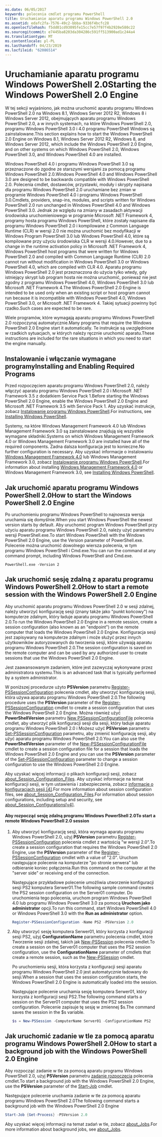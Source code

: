 ```yaml
---
ms.date: 06/05/2017
keywords: polecenia cmdlet programu PowerShell
title: Uruchamianie aparatu programu Windows PowerShell 2.0
ms.assetid: edafc2fa-7576-49c2-bbba-9336f4bcfc28
ms.openlocfilehash: f5dd01cd93095fe15cc7e57f97f4b2920e580c22
ms.sourcegitcommit: e7445ba8203da304286c591ff513900ad1c244a4
ms.translationtype: MT
ms.contentlocale: pl-PL
ms.lasthandoff: 04/23/2019
ms.locfileid: "62086514"
---
```

# <a name="starting-the-windows-powershell-20-engine"></a><span data-ttu-id="bac72-103">Uruchamianie aparatu programu Windows PowerShell 2.0</span><span class="sxs-lookup"><span data-stu-id="bac72-103">Starting the Windows PowerShell 2.0 Engine</span></span>

<span data-ttu-id="bac72-104">W tej sekcji wyjaśniono, jak można uruchomić aparatu programu Windows PowerShell 2.0 na Windows 8.1, Windows Server 2012 R2, Windows 8 i Windows Server 2012, obejmujących aparatu programu Windows PowerShell 2.0, a w innych systemach, na które Windows PowerShell 2.0, programu Windows PowerShell 3.0 i 4.0 programu PowerShell Windows są zainstalowane.</span><span class="sxs-lookup"><span data-stu-id="bac72-104">This section explains how to start the Windows PowerShell 2.0 Engine on Windows 8.1, Windows Server 2012 R2, Windows 8, and Windows Server 2012, which include the Windows PowerShell 2.0 Engine, and on other systems on which Windows PowerShell 2.0, Windows PowerShell 3.0, and Windows PowerShell 4.0 are installed.</span></span>

<span data-ttu-id="bac72-105">Windows PowerShell 4.0 i programu Windows PowerShell 3.0 są przeznaczone do zgodne ze starszymi wersjami za pomocą programu Windows PowerShell 2.0.</span><span class="sxs-lookup"><span data-stu-id="bac72-105">Windows PowerShell 4.0 and Windows PowerShell 3.0 are designed to be backwards compatible with Windows PowerShell 2.0.</span></span> <span data-ttu-id="bac72-106">Polecenia cmdlet, dostawców, przystawki, moduły i skrypty napisana dla programu Windows PowerShell 2.0 uruchamiane bez zmian w programie Windows PowerShell 4.0 i programu Windows PowerShell 3.0.</span><span class="sxs-lookup"><span data-stu-id="bac72-106">Cmdlets, providers, snap-ins, modules, and scripts written for Windows PowerShell 2.0 run unchanged in Windows PowerShell 4.0 and Windows PowerShell 3.0.</span></span> <span data-ttu-id="bac72-107">Jednak ze względu na zmiany w zasadach aktywacji środowiska uruchomieniowego w programie Microsoft .NET Framework 4, programy hosta programu Windows PowerShell, które zostały napisane dla programu Windows PowerShell 2.0 i kompilowane z Common Language Runtime (CLR) w wersji 2.0 nie można uruchomić bez modyfikacji w Windows Program PowerShell 3.0 lub Windows PowerShell 4.0, które są kompilowane przy użyciu środowiska CLR w wersji 4.0.</span><span class="sxs-lookup"><span data-stu-id="bac72-107">However, due to a change in the runtime activation policy in Microsoft .NET Framework 4, Windows PowerShell host programs that were written for Windows PowerShell 2.0 and compiled with Common Language Runtime (CLR) 2.0 cannot run without modification in Windows PowerShell 3.0 or Windows PowerShell 4.0, which are compiled with CLR 4.0.</span></span> <span data-ttu-id="bac72-108">Aparatu programu Windows PowerShell 2.0 jest przeznaczona do użycia tylko wtedy, gdy istniejący skrypt lub program hosta nie można uruchomić, ponieważ nie jest zgodny z programu Windows PowerShell 4.0, Windows PowerShell 3.0 lub Microsoft .NET Framework 4.</span><span class="sxs-lookup"><span data-stu-id="bac72-108">The Windows PowerShell 2.0 Engine is intended to be used only when an existing script or host program cannot run because it is incompatible with Windows PowerShell 4.0, Windows PowerShell 3.0, or Microsoft .NET Framework 4.</span></span> <span data-ttu-id="bac72-109">Takiej sytuacji powinny być rzadko.</span><span class="sxs-lookup"><span data-stu-id="bac72-109">Such cases are expected to be rare.</span></span>

<span data-ttu-id="bac72-110">Wiele programów, które wymagają aparatu programu Windows PowerShell 2.0 rozpoczynaj automatycznie.</span><span class="sxs-lookup"><span data-stu-id="bac72-110">Many programs that require the Windows PowerShell 2.0 Engine start it automatically.</span></span> <span data-ttu-id="bac72-111">Te instrukcje są uwzględnione w rzadkich sytuacjach, w których należy ręcznie uruchomić aparatu.</span><span class="sxs-lookup"><span data-stu-id="bac72-111">These instructions are included for the rare situations in which you need to start the engine manually.</span></span>

## <a name="installing-and-enabling-required-programs"></a><span data-ttu-id="bac72-112">Instalowanie i włączanie wymagane programy</span><span class="sxs-lookup"><span data-stu-id="bac72-112">Installing and Enabling Required Programs</span></span>

<span data-ttu-id="bac72-113">Przed rozpoczęciem aparatu programu Windows PowerShell 2.0, należy włączyć aparatu programu Windows PowerShell 2.0 i Microsoft .NET Framework 3.5 z dodatkiem Service Pack 1.</span><span class="sxs-lookup"><span data-stu-id="bac72-113">Before starting the Windows PowerShell 2.0 Engine, enable the Windows PowerShell 2.0 Engine and Microsoft .NET Framework 3.5 with Service Pack 1.</span></span> <span data-ttu-id="bac72-114">Aby uzyskać instrukcje, zobacz [Instalowanie programu Windows PowerShell](../install/Installing-Windows-PowerShell.md).</span><span class="sxs-lookup"><span data-stu-id="bac72-114">For instructions, see [Installing Windows PowerShell](../install/Installing-Windows-PowerShell.md).</span></span>

<span data-ttu-id="bac72-115">Systemy, na które Windows Management Framework 4.0 lub Windows Management Framework 3.0 są zainstalowane znajdują się wszystkie wymagane składniki.</span><span class="sxs-lookup"><span data-stu-id="bac72-115">Systems on which Windows Management Framework 4.0 or Windows Management Framework 3.0 are installed have all of the required components.</span></span> <span data-ttu-id="bac72-116">Żadna dalsza konfiguracja jest to konieczne.</span><span class="sxs-lookup"><span data-stu-id="bac72-116">No further configuration is necessary.</span></span> <span data-ttu-id="bac72-117">Aby uzyskać informacje o instalowaniu [Windows Management Framework 4.0](https://go.microsoft.com/fwlink/?LinkID=293881) lub Windows Management Framework 3.0, zobacz [Instalowanie programu Windows PowerShell](../install/Installing-Windows-PowerShell.md).</span><span class="sxs-lookup"><span data-stu-id="bac72-117">For information about installing [Windows Management Framework 4.0](https://go.microsoft.com/fwlink/?LinkID=293881) or Windows Management Framework 3.0, see [Installing Windows PowerShell](../install/Installing-Windows-PowerShell.md).</span></span>

## <a name="how-to-start-the-windows-powershell-20-engine"></a><span data-ttu-id="bac72-118">Jak uruchomić aparatu programu Windows PowerShell 2.0</span><span class="sxs-lookup"><span data-stu-id="bac72-118">How to start the Windows PowerShell 2.0 Engine</span></span>

<span data-ttu-id="bac72-119">Po uruchomieniu programu Windows PowerShell to najnowsza wersja uruchamia się domyślnie.</span><span class="sxs-lookup"><span data-stu-id="bac72-119">When you start Windows PowerShell the newest version starts by default.</span></span> <span data-ttu-id="bac72-120">Aby uruchomić program Windows PowerShell przy użyciu aparatu programu Windows PowerShell 2.0, należy użyć parametru wersji PowerShell.exe.</span><span class="sxs-lookup"><span data-stu-id="bac72-120">To start Windows PowerShell with the Windows PowerShell 2.0 Engine, use the Version parameter of PowerShell.exe.</span></span> <span data-ttu-id="bac72-121">Polecenie można uruchomić dowolnego wiersza polecenia, w tym programu Windows PowerShell i Cmd.exe.</span><span class="sxs-lookup"><span data-stu-id="bac72-121">You can run the command at any command prompt, including Windows PowerShell and Cmd.exe.</span></span>

```
PowerShell.exe -Version 2
```

## <a name="how-to-start-a-remote-session-with-the-windows-powershell-20-engine"></a><span data-ttu-id="bac72-122">Jak uruchomić sesję zdalną z aparatu programu Windows PowerShell 2.0</span><span class="sxs-lookup"><span data-stu-id="bac72-122">How to start a remote session with the Windows PowerShell 2.0 Engine</span></span>

<span data-ttu-id="bac72-123">Aby uruchomić aparatu programu Windows PowerShell 2.0 w sesji zdalnej, należy utworzyć konfigurację sesji (znany także jako "punkt końcowy") na komputerze zdalnym, który ładuje aparatu programu Windows PowerShell 2.0.</span><span class="sxs-lookup"><span data-stu-id="bac72-123">To run the Windows PowerShell 2.0 Engine in a remote session, create a session configuration (also known as an "endpoint") on the remote computer that loads the Windows PowerShell 2.0 Engine.</span></span> <span data-ttu-id="bac72-124">Konfiguracja sesji jest zapisywany na komputerze zdalnym i może służyć przez innych użytkowników autoryzowanych do tworzenia sesji, które używają aparatu programu Windows PowerShell 2.0.</span><span class="sxs-lookup"><span data-stu-id="bac72-124">The session configuration is saved on the remote computer and can be used by any authorized user to create sessions that use the Windows PowerShell 2.0 Engine.</span></span>

<span data-ttu-id="bac72-125">Jest zaawansowanym zadaniem, które jest zazwyczaj wykonywane przez administratora systemu.</span><span class="sxs-lookup"><span data-stu-id="bac72-125">This is an advanced task that is typically performed by a system administrator.</span></span>

<span data-ttu-id="bac72-126">W poniższej procedurze użyto **PSVersion** parametru [Register-PSSessionConfiguration](https://technet.microsoft.com/library/e9152ae2-bd6d-4056-9bc7-dc1893aa29ea) polecenia cmdlet, aby utworzyć konfigurację sesji, która używa aparatu programu Windows PowerShell 2.0.</span><span class="sxs-lookup"><span data-stu-id="bac72-126">The following procedure uses the **PSVersion** parameter of the [Register-PSSessionConfiguration](https://technet.microsoft.com/library/e9152ae2-bd6d-4056-9bc7-dc1893aa29ea) cmdlet to create a session configuration that uses the Windows PowerShell 2.0 Engine.</span></span> <span data-ttu-id="bac72-127">Można również użyć **PowerShellVersion** parametru [New PSSessionConfigurationFile](https://technet.microsoft.com/library/5f3e3633-6e90-479c-aea9-ba45a1954866) polecenia cmdlet, aby utworzyć plik konfiguracji sesji dla sesji, który ładuje aparatu programu Windows PowerShell 2.0 i Możesz użyć **PSVersion** parametru [Set-PSSessionConfiguration](https://technet.microsoft.com/library/b21fbad3-1759-4260-b206-dcb8431cd6ea) parametru, aby zmienić konfigurację sesji, aby użyć aparatu programu Windows PowerShell 2.0.</span><span class="sxs-lookup"><span data-stu-id="bac72-127">You can also use the **PowerShellVersion** parameter of the [New-PSSessionConfigurationFile](https://technet.microsoft.com/library/5f3e3633-6e90-479c-aea9-ba45a1954866) cmdlet to create a session configuration file for a session that loads the Windows PowerShell 2.0 Engine and you can use the **PSVersion** parameter of the [Set-PSSessionConfiguration](https://technet.microsoft.com/library/b21fbad3-1759-4260-b206-dcb8431cd6ea) parameter to change a session configuration to use the Windows PowerShell 2.0 Engine.</span></span>

<span data-ttu-id="bac72-128">Aby uzyskać więcej informacji o plikach konfiguracji sesji, zobacz [about_Session_Configuration_Files](https://technet.microsoft.com/library/c7217447-1ebf-477b-a8ef-4dbe9a1473b8). Aby uzyskać informacje na temat konfiguracji sesji, w tym ustawienia i zabezpieczenia, zobacz [informacje o konfiguracjach sesji [4]](https://technet.microsoft.com/library/a2fbe12a-350c-4d04-be50-24102824e3ab).</span><span class="sxs-lookup"><span data-stu-id="bac72-128">For more information about session configuration files, see [about_Session_Configuration_Files](https://technet.microsoft.com/library/c7217447-1ebf-477b-a8ef-4dbe9a1473b8).For information about session configurations, including setup and security, see [about_Session_Configurations[v4]](https://technet.microsoft.com/library/a2fbe12a-350c-4d04-be50-24102824e3ab).</span></span>

#### <a name="to-start-a-remote-windows-powershell-20-session"></a><span data-ttu-id="bac72-129">Aby rozpocząć sesję zdalną programu Windows PowerShell 2.0</span><span class="sxs-lookup"><span data-stu-id="bac72-129">To start a remote Windows PowerShell 2.0 session</span></span>

1. <span data-ttu-id="bac72-130">Aby utworzyć konfigurację sesji, która wymaga aparatu programu Windows PowerShell 2.0, użyj **PSVersion** parametru [Register-PSSessionConfiguration](https://technet.microsoft.com/library/e9152ae2-bd6d-4056-9bc7-dc1893aa29ea) polecenia cmdlet z wartością "w wersji 2.0".</span><span class="sxs-lookup"><span data-stu-id="bac72-130">To create a session configuration that requires the Windows PowerShell 2.0 Engine, use the **PSVersion** parameter of the [Register-PSSessionConfiguration](https://technet.microsoft.com/library/e9152ae2-bd6d-4056-9bc7-dc1893aa29ea) cmdlet with a value of "2.0".</span></span> <span data-ttu-id="bac72-131">Uruchom następujące polecenie na komputerze "po stronie serwera" lub odbieranie koniec połączenia.</span><span class="sxs-lookup"><span data-stu-id="bac72-131">Run this command on the computer at the "server side" or receiving end of the connection.</span></span>

   <span data-ttu-id="bac72-132">Następujące przykładowe polecenie umożliwia utworzenie konfiguracji sesji PS2 komputera Serwer01.</span><span class="sxs-lookup"><span data-stu-id="bac72-132">The following sample command creates the PS2 session configuration on the Server01 computer.</span></span> <span data-ttu-id="bac72-133">Do uruchomienia tego polecenia, uruchom program Windows PowerShell 4.0 lub programu Windows PowerShell 3.0 za pomocą **Uruchom jako administrator** opcji.</span><span class="sxs-lookup"><span data-stu-id="bac72-133">To run this command, start Windows PowerShell 4.0 or Windows PowerShell 3.0 with the **Run as administrator** option.</span></span>

   ```powershell
   Register-PSSessionConfiguration -Name PS2 -PSVersion 2.0
   ```

2. <span data-ttu-id="bac72-134">Aby utworzyć sesję komputera Serwer01, który korzysta z konfiguracji sesji PS2, użyj **ConfigurationName** parametru polecenia cmdlet, które Tworzenie sesji zdalnej, takich jak [New-PSSession](https://technet.microsoft.com/library/76f6628c-054c-4eda-ba7a-a6f28daaa26f) polecenia cmdlet.</span><span class="sxs-lookup"><span data-stu-id="bac72-134">To create a session on the Server01 computer that uses the PS2 session configuration, use the **ConfigurationName** parameter of cmdlets that create a remote session, such as the [New-PSSession](https://technet.microsoft.com/library/76f6628c-054c-4eda-ba7a-a6f28daaa26f) cmdlet.</span></span>

   <span data-ttu-id="bac72-135">Po uruchomieniu sesji, która korzysta z konfiguracji sesji aparatu programu Windows PowerShell 2.0 jest automatycznie ładowany do sesji.</span><span class="sxs-lookup"><span data-stu-id="bac72-135">When a session that uses the session configuration starts, the Windows PowerShell 2.0 Engine is automatically loaded into the session.</span></span>

   <span data-ttu-id="bac72-136">Następujące polecenie uruchamia sesję komputera Serwer01, który korzysta z konfiguracji sesji PS2.</span><span class="sxs-lookup"><span data-stu-id="bac72-136">The following command starts a session on the Server01 computer that uses the PS2 session configuration.</span></span> <span data-ttu-id="bac72-137">Polecenie zapisuje tę sesję w zmiennej $s.</span><span class="sxs-lookup"><span data-stu-id="bac72-137">The command saves the session in the $s variable.</span></span>

   ```powershell
   $s = New-PSSession -ComputerName Server01 -ConfigurationName PS2
   ```

## <a name="how-to-start-a-background-job-with-the-windows-powershell-20-engine"></a><span data-ttu-id="bac72-138">Jak uruchomić zadanie w tle za pomocą aparatu programu Windows PowerShell 2.0</span><span class="sxs-lookup"><span data-stu-id="bac72-138">How to start a background job with the Windows PowerShell 2.0 Engine</span></span>

<span data-ttu-id="bac72-139">Aby rozpocząć zadanie w tle za pomocą aparatu programu Windows PowerShell 2.0, użyj **PSVersion** parametru [zadanie rozpoczęcia](https://technet.microsoft.com/library/2bc04935-0deb-4ec0-b856-d7290cca6442) polecenia cmdlet.</span><span class="sxs-lookup"><span data-stu-id="bac72-139">To start a background job with the Windows PowerShell 2.0 Engine, use the **PSVersion** parameter of the [Start-Job](https://technet.microsoft.com/library/2bc04935-0deb-4ec0-b856-d7290cca6442) cmdlet.</span></span>

<span data-ttu-id="bac72-140">Następujące polecenie uruchamia zadanie w tle za pomocą aparatu programu Windows PowerShell 2.0</span><span class="sxs-lookup"><span data-stu-id="bac72-140">The following command starts a background job with the Windows PowerShell 2.0 Engine</span></span>

```powershell
Start-Job {Get-Process} -PSVersion 2.0
```

<span data-ttu-id="bac72-141">Aby uzyskać więcej informacji na temat zadań w tle, zobacz [about_Jobs](/powershell/module/microsoft.powershell.core/about/about_jobs).</span><span class="sxs-lookup"><span data-stu-id="bac72-141">For more information about background jobs, see [about_Jobs](/powershell/module/microsoft.powershell.core/about/about_jobs).</span></span>
